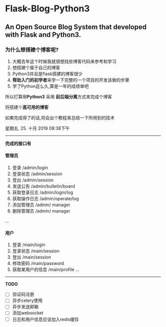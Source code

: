 # Flask-Blog-Python3
An Open Source Blog System that developed with Flask and Python3.
---
### 为什么想搭建个博客呢?
1. 大概去年这个时候我就很想找些博客代码来参考和学习
2. 想搭建个属于自己的博客
3. Python3并且是flask搭建的博客很少
4. **帮助入门的初学者**来学一下完整的一个项目的开发该做的步骤
5. 学了Python这么久,算是一年的成绩单吧

所以打算用**Python3** 采用 **前后端分离**方式来完成个博客

将搭建个**高可用的博客**

如果完成得了的话,将会出个教程来总结一下所用到的技术

星期五, 25. 十月 2019 08:38下午 
*****
**完成的接口有**

#### 管理员

1. 登录  /admin/login
2. 登录状态  /admin/session
3. 登出  /admin/session
4. 发送公告  /admin/bulletin/board
5. 获取登录日志  /admin/login/log
6. 获取操作日志 /admin/operate/log
7. 添加管理员 /admin/ manager
8. 删除管理员 /admin/ manager

...


#### 用户

1. 登录  /main/login
2. 登录状态  /main/session
3. 登出  /main/session
4. 修改密码  /main/password
5. 获取某用户的信息 /main/profile
...


---
**TODO**


- [ ] 验证码注册
- [ ] 异步celery使用
- [ ] 异步发送邮箱
- [ ] 添加websocket
- [ ] 日志和用户信息应该加入redis缓存